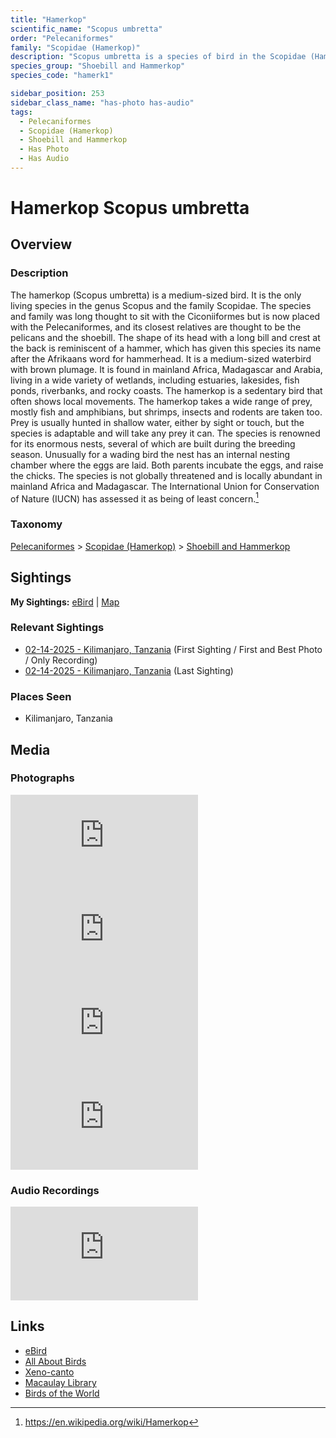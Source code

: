 ```yaml
---
title: "Hamerkop"
scientific_name: "Scopus umbretta"
order: "Pelecaniformes"
family: "Scopidae (Hamerkop)"
description: "Scopus umbretta is a species of bird in the Scopidae (Hamerkop) family. It has been observed 2 times. It has been photographed. It has been recorded."
species_group: "Shoebill and Hammerkop"
species_code: "hamerk1"

sidebar_position: 253
sidebar_class_name: "has-photo has-audio"
tags: 
  - Pelecaniformes
  - Scopidae (Hamerkop)
  - Shoebill and Hammerkop
  - Has Photo
  - Has Audio
---
```


# Hamerkop <span className='sci_name'>Scopus umbretta</span>

## Overview

### Description
The hamerkop (Scopus umbretta) is a medium-sized bird. It is the only living species in the genus Scopus and the family Scopidae. The species and family was long thought to sit with the Ciconiiformes but is now placed with the Pelecaniformes, and its closest relatives are thought to be the pelicans and the shoebill. The shape of its head with a long bill and crest at the back is reminiscent of a hammer, which has given this species its name after the Afrikaans word for hammerhead. It is a medium-sized waterbird with brown plumage. It is found in mainland Africa, Madagascar and Arabia, living in a wide variety of wetlands, including estuaries, lakesides, fish ponds, riverbanks, and rocky coasts. The hamerkop is a sedentary bird that often shows local movements.
The hamerkop takes a wide range of prey, mostly fish and amphibians, but shrimps, insects and rodents are taken too. Prey is usually hunted in shallow water, either by sight or touch, but the species is adaptable and will take any prey it can. The species is renowned for its enormous nests, several of which are built during the breeding season. Unusually for a wading bird the nest has an internal nesting chamber where the eggs are laid. Both parents incubate the eggs, and raise the chicks.
The species is not globally threatened and is locally abundant in mainland Africa and Madagascar. The International Union for Conservation of Nature (IUCN) has assessed it as being of least concern.[^1]

[^1]: https://en.wikipedia.org/wiki/Hamerkop

### Taxonomy
[Pelecaniformes](/tags/pelecaniformes) > [Scopidae (Hamerkop)](/tags/scopidae-hamerkop) > [Shoebill and Hammerkop](/tags/shoebill-and-hammerkop)


## Sightings

**My Sightings:** [eBird](https://ebird.org/lifelist?r=world&time=life&spp=hamerk1) | [Map](/map?species_code=hamerk1)

### Relevant Sightings

* [02-14-2025 - Kilimanjaro, Tanzania](https://ebird.org/checklist/S216375993) (First Sighting / First and Best Photo / Only Recording)
* [02-14-2025 - Kilimanjaro, Tanzania](https://ebird.org/checklist/S216440768) (Last Sighting)

### Places Seen

* Kilimanjaro, Tanzania



## Media
### Photographs
<iframe className="photo_iframe horizontal" src="https://macaulaylibrary.org/asset/631603924/embed" frameBorder="0" allowFullScreen></iframe>
<iframe className="photo_iframe horizontal" src="https://macaulaylibrary.org/asset/631604154/embed" frameBorder="0" allowFullScreen></iframe>
<iframe className="photo_iframe horizontal" src="https://macaulaylibrary.org/asset/631568397/embed" frameBorder="0" allowFullScreen></iframe>
<iframe className="photo_iframe horizontal" src="https://macaulaylibrary.org/asset/631568458/embed" frameBorder="0" allowFullScreen></iframe>

### Audio Recordings
<iframe className="audio_iframe" src="https://macaulaylibrary.org/asset/631603087/embed" frameBorder="0" allowFullScreen></iframe>

## Links
* [eBird](https://ebird.org/species/hamerk1) 
* [All About Birds](https://www.allaboutbirds.org/guide/hamerk1) 
* [Xeno-canto](https://www.xeno-canto.org/species/scopus-umbretta) 
* [Macaulay Library](https://search.macaulaylibrary.org/catalog?taxonCode=hamerk1&sort=rating_rank_desc)
* [Birds of the World](https://birdsoftheworld.org/bow/species/hamerk1)
